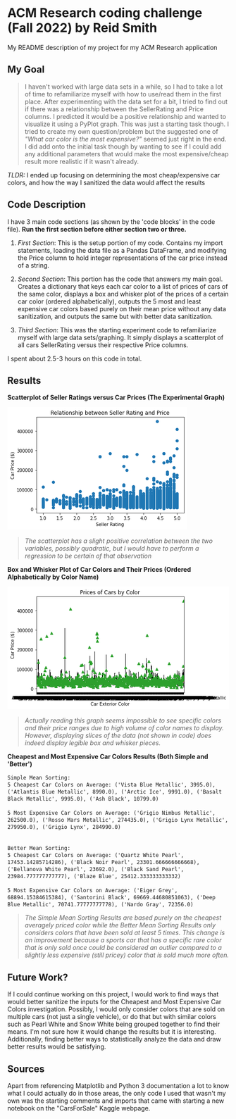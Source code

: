 # ACM Research coding challenge (Fall 2022) by Reid Smith
My README description of my project for my ACM Research application

## My Goal
> I haven't worked with large data sets in a while, so I had to take a lot of time to refamiliarize myself with how to use/read them in the first place. After experimenting with the data set for a bit, I tried to find out if there was a relationship between the SellerRating and Price columns. I predicted it would be a positive relationship and wanted to visualize it using a PyPlot graph. This was just a starting task though. I tried to create my own question/problem but the suggested one of *"What car color is the most expensive?"* seemed just right in the end. I did add onto the initial task though by wanting to see if I could add any additional parameters that would make the most expensive/cheap result more realistic if it wasn't already.


*TLDR:* I ended up focusing on determining the most cheap/expensive car colors, and how the way I sanitized the data would affect the results
## Code Description

I have 3 main code sections (as shown by the 'code blocks' in the code file). 
**Run the first section before either section two or three.**

1. *First Section*: This is the setup portion of my code. Contains my import statements, loading the data file as a Pandas DataFrame, and modifying the Price column to hold integer representations of the car price instead of a string.


2. *Second Section*: This portion has the code that answers my main goal. Creates a dictionary that keys each car color to a list of prices of cars of the same color, displays a box and whisker plot of the prices of a certain car color (ordered alphabetically), outputs the 5 most and least expensive car colors based purely on their mean price without any data sanitization, and outputs the same but with better data sanitization.


3. *Third Section*: This was the starting experiment code to refamiliarize myself with large data sets/graphing. It simply displays a scatterplot of all cars SellerRating versus their respective Price columns.

I spent about 2.5-3 hours on this code in total.

## Results

**Scatterplot of Seller Ratings versus Car Prices (The Experimental Graph)**

![alt text](https://github.com/Retrix165/ACM-Research-coding-challenge-22F/blob/main/SellerRatingVPrice.png "SellerRatingVPrice.png")

>*The scatterplot has a slight positive correlation between the two variables, possibly quadratic, but I would have to perform a regression to be certain of that observation*


**Box and Whisker Plot of Car Colors and Their Prices (Ordered Alphabetically by Color Name)**

![alt text](https://github.com/Retrix165/ACM-Research-coding-challenge-22F/blob/main/ColorVPrice.png "ColorVPrice.png")

>*Actually reading this graph seems impossible to see specific colors and their price ranges due to high volume of color names to display. However, displaying slices of the data (not shown in code) does indeed display legible box and whisker pieces.*


**Cheapest and Most Expensive Car Colors Results (Both Simple and 'Better')**

```
Simple Mean Sorting:
5 Cheapest Car Colors on Average: ('Vista Blue Metallic', 3995.0), ('Atlantis Blue Metallic', 8990.0), ('Arctic Ice', 9991.0), ('Basalt Black Metallic', 9995.0), ('Ash Black', 10799.0)

5 Most Expensive Car Colors on Average: ('Grigio Nimbus Metallic', 262500.0), ('Rosso Mars Metallic', 274435.0), ('Grigio Lynx Metallic', 279950.0), ('Grigio Lynx', 284990.0)


Better Mean Sorting:
5 Cheapest Car Colors on Average: ('Quartz White Pearl', 17453.14285714286), ('Black Noir Pearl', 23301.666666666668), ('Bellanova White Pearl', 23692.0), ('Black Sand Pearl', 23984.777777777777), ('Blaze Blue', 25412.333333333332)

5 Most Expensive Car Colors on Average: ('Eiger Grey', 68894.15384615384), ('Santorini Black', 69669.44680851063), ('Deep Blue Metallic', 70741.77777777778), ('Nardo Gray', 72356.0)
```
 >*The Simple Mean Sorting Results are based purely on the cheapest averagely priced color while the Better Mean Sorting Results only considers colors that have been sold at least 5 times. This change is an improvement because a sports car that has a specific rare color that is only sold once could be considered an outlier compared to a slightly less expensive (still pricey) color that is sold much more often.*

## Future Work?
If I could continue working on this project, I would work to find ways that would better sanitize the inputs for the Cheapest and Most Expensive Car Colors investigation. Possibly, I would only consider colors that are sold on multiple cars (not just a single vehicle), or do that but with similar colors such as Pearl White and Snow White being grouped together to find their means. I'm not sure how it would change the results but it is interesting. Additionally, finding better ways to statistically analyze the data and draw better results would be satisfying.

## Sources
Apart from referencing Matplotlib and Python 3 documentation a lot to know what I could actually do in those areas, the only code I used that wasn't my own was the starting comments and imports that came with starting a new notebook on the "CarsForSale" Kaggle webpage.
